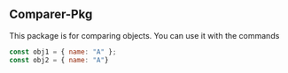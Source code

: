 ## Comparer-Pkg

This package is for comparing objects.
You can use it with the commands
````js
const obj1 = { name: "A" };
const obj2 = { name: "A"}
````